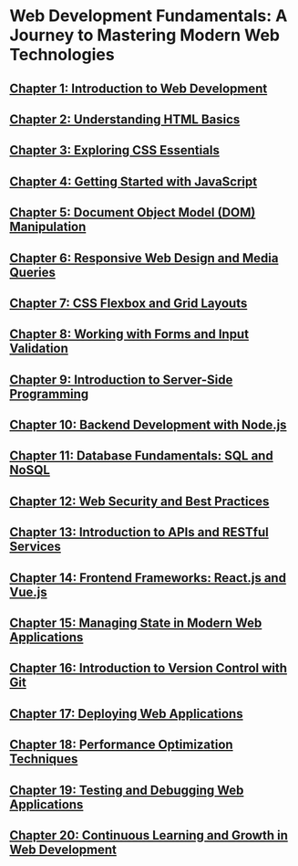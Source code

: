 # Web Development Fundamentals: A Journey to Mastering Modern Web Technologies

## [Chapter 1: Introduction to Web Development](https://learn.blitzbudget.com/coding/web-development-fundamentals/chapter-1-introduction-to-web-development)
## [Chapter 2: Understanding HTML Basics](https://learn.blitzbudget.com/coding/web-development-fundamentals/chapter-2-understanding-html-basics)
## [Chapter 3: Exploring CSS Essentials](https://learn.blitzbudget.com/coding/web-development-fundamentals/chapter-3-exploring-css-essentials)
## [Chapter 4: Getting Started with JavaScript](https://learn.blitzbudget.com/coding/web-development-fundamentals/chapter-4-getting-started-with-javascript)
## [Chapter 5: Document Object Model (DOM) Manipulation](https://learn.blitzbudget.com/coding/web-development-fundamentals/chapter-5-document-object-model-dom-manipulation)
## [Chapter 6: Responsive Web Design and Media Queries](https://learn.blitzbudget.com/coding/web-development-fundamentals/chapter-6-responsive-web-design-and-media-queries)
## [Chapter 7: CSS Flexbox and Grid Layouts](https://learn.blitzbudget.com/coding/web-development-fundamentals/chapter-7-css-flexbox-and-grid-layouts)
## [Chapter 8: Working with Forms and Input Validation](https://learn.blitzbudget.com/coding/web-development-fundamentals/chapter-8-working-with-forms-and-input-validation)
## [Chapter 9: Introduction to Server-Side Programming](https://learn.blitzbudget.com/coding/web-development-fundamentals/chapter-9-introduction-to-server-side-programming)
## [Chapter 10: Backend Development with Node.js](https://learn.blitzbudget.com/coding/web-development-fundamentals/chapter-10-backend-development-with-nodejs-modules-middleware-and-restful-apis)
## [Chapter 11: Database Fundamentals: SQL and NoSQL](https://learn.blitzbudget.com/coding/web-development-fundamentals/chapter-11-database-fundamentals-sql-and-nosql)
## [Chapter 12: Web Security and Best Practices](https://learn.blitzbudget.com/coding/web-development-fundamentals/chapter-12-web-security-and-best-practices)
## [Chapter 13: Introduction to APIs and RESTful Services](https://learn.blitzbudget.com/coding/web-development-fundamentals/chapter-13-introduction-to-apis-and-restful-services)
## [Chapter 14: Frontend Frameworks: React.js and Vue.js](https://learn.blitzbudget.com/coding/web-development-fundamentals/chapter-14-frontend-frameworks-reactjs-and-vuejs)
## [Chapter 15: Managing State in Modern Web Applications](https://learn.blitzbudget.com/coding/web-development-fundamentals/chapter-15-managing-state-in-modern-web-applications)
## [Chapter 16: Introduction to Version Control with Git](https://learn.blitzbudget.com/coding/web-development-fundamentals/chapter-16-introduction-to-version-control-with-git)
## [Chapter 17: Deploying Web Applications](https://learn.blitzbudget.com/coding/web-development-fundamentals/chapter-17-deploying-web-applications)
## [Chapter 18: Performance Optimization Techniques](https://learn.blitzbudget.com/coding/web-development-fundamentals/chapter-18-performance-optimization-techniques)
## [Chapter 19: Testing and Debugging Web Applications](https://learn.blitzbudget.com/coding/web-development-fundamentals/chapter-19-testing-and-debugging-web-applications)
## [Chapter 20: Continuous Learning and Growth in Web Development](https://learn.blitzbudget.com/coding/web-development-fundamentals/chapter-20-continuous-learning-and-growth-in-web-development)